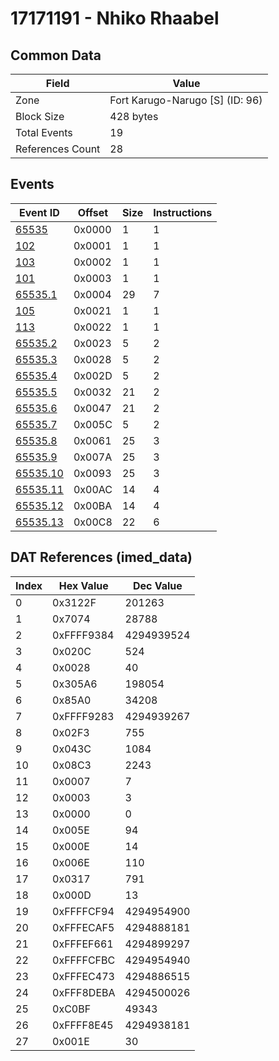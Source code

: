 # 17171191 - Nhiko Rhaabel

## Common Data

| Field            | Value                           |
|------------------|---------------------------------|
| Zone             | Fort Karugo-Narugo [S] (ID: 96) |
| Block Size       | 428 bytes                       |
| Total Events     | 19                              |
| References Count | 28                              |

## Events

| Event ID                  | Offset   |   Size |   Instructions |
|---------------------------|----------|--------|----------------|
| [65535](./65535.md)       | 0x0000   |      1 |              1 |
| [102](./102.md)           | 0x0001   |      1 |              1 |
| [103](./103.md)           | 0x0002   |      1 |              1 |
| [101](./101.md)           | 0x0003   |      1 |              1 |
| [65535.1](./65535.1.md)   | 0x0004   |     29 |              7 |
| [105](./105.md)           | 0x0021   |      1 |              1 |
| [113](./113.md)           | 0x0022   |      1 |              1 |
| [65535.2](./65535.2.md)   | 0x0023   |      5 |              2 |
| [65535.3](./65535.3.md)   | 0x0028   |      5 |              2 |
| [65535.4](./65535.4.md)   | 0x002D   |      5 |              2 |
| [65535.5](./65535.5.md)   | 0x0032   |     21 |              2 |
| [65535.6](./65535.6.md)   | 0x0047   |     21 |              2 |
| [65535.7](./65535.7.md)   | 0x005C   |      5 |              2 |
| [65535.8](./65535.8.md)   | 0x0061   |     25 |              3 |
| [65535.9](./65535.9.md)   | 0x007A   |     25 |              3 |
| [65535.10](./65535.10.md) | 0x0093   |     25 |              3 |
| [65535.11](./65535.11.md) | 0x00AC   |     14 |              4 |
| [65535.12](./65535.12.md) | 0x00BA   |     14 |              4 |
| [65535.13](./65535.13.md) | 0x00C8   |     22 |              6 |

## DAT References (imed_data)

|   Index | Hex Value   |   Dec Value |
|---------|-------------|-------------|
|       0 | 0x3122F     |      201263 |
|       1 | 0x7074      |       28788 |
|       2 | 0xFFFF9384  |  4294939524 |
|       3 | 0x020C      |         524 |
|       4 | 0x0028      |          40 |
|       5 | 0x305A6     |      198054 |
|       6 | 0x85A0      |       34208 |
|       7 | 0xFFFF9283  |  4294939267 |
|       8 | 0x02F3      |         755 |
|       9 | 0x043C      |        1084 |
|      10 | 0x08C3      |        2243 |
|      11 | 0x0007      |           7 |
|      12 | 0x0003      |           3 |
|      13 | 0x0000      |           0 |
|      14 | 0x005E      |          94 |
|      15 | 0x000E      |          14 |
|      16 | 0x006E      |         110 |
|      17 | 0x0317      |         791 |
|      18 | 0x000D      |          13 |
|      19 | 0xFFFFCF94  |  4294954900 |
|      20 | 0xFFFECAF5  |  4294888181 |
|      21 | 0xFFFEF661  |  4294899297 |
|      22 | 0xFFFFCFBC  |  4294954940 |
|      23 | 0xFFFEC473  |  4294886515 |
|      24 | 0xFFF8DEBA  |  4294500026 |
|      25 | 0xC0BF      |       49343 |
|      26 | 0xFFFF8E45  |  4294938181 |
|      27 | 0x001E      |          30 |
